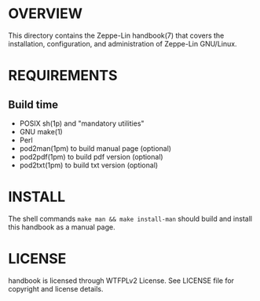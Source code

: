 OVERVIEW
========

This directory contains the Zeppe-Lin handbook(7) that covers the
installation, configuration, and administration of Zeppe-Lin GNU/Linux.


REQUIREMENTS
============

Build time
----------
  * POSIX sh(1p) and "mandatory utilities"
  * GNU make(1)
  * Perl
  * pod2man(1pm) to build manual page (optional)
  * pod2pdf(1pm) to build pdf version (optional)
  * pod2txt(1pm) to build txt version (optional)


INSTALL
=======

The shell commands `make man && make install-man` should build and
install this handbook as a manual page.


LICENSE
=======

handbook is licensed through WTFPLv2 License.
See LICENSE file for copyright and license details.
